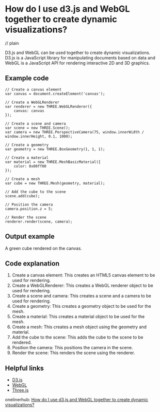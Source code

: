# How do I use d3.js and WebGL together to create dynamic visualizations?
// plain

D3.js and WebGL can be used together to create dynamic visualizations. D3.js is a JavaScript library for manipulating documents based on data and WebGL is a JavaScript API for rendering interactive 2D and 3D graphics.

## Example code

```
// Create a canvas element
var canvas = document.createElement('canvas');

// Create a WebGLRenderer
var renderer = new THREE.WebGLRenderer({
    canvas: canvas
});

// Create a scene and camera
var scene = new THREE.Scene();
var camera = new THREE.PerspectiveCamera(75, window.innerWidth / window.innerHeight, 0.1, 1000);

// Create a geometry
var geometry = new THREE.BoxGeometry(1, 1, 1);

// Create a material
var material = new THREE.MeshBasicMaterial({
    color: 0x00ff00
});

// Create a mesh
var cube = new THREE.Mesh(geometry, material);

// Add the cube to the scene
scene.add(cube);

// Position the camera
camera.position.z = 5;

// Render the scene
renderer.render(scene, camera);
```

## Output example
 A green cube rendered on the canvas.

## Code explanation


1. Create a canvas element: This creates an HTML5 canvas element to be used for rendering.
2. Create a WebGLRenderer: This creates a WebGL renderer object to be used for rendering.
3. Create a scene and camera: This creates a scene and a camera to be used for rendering.
4. Create a geometry: This creates a geometry object to be used for the mesh.
5. Create a material: This creates a material object to be used for the mesh.
6. Create a mesh: This creates a mesh object using the geometry and material.
7. Add the cube to the scene: This adds the cube to the scene to be rendered.
8. Position the camera: This positions the camera in the scene.
9. Render the scene: This renders the scene using the renderer.

## Helpful links

- [D3.js](https://d3js.org/)
- [WebGL](https://www.khronos.org/webgl/)
- [Three.js](https://threejs.org/)

onelinerhub: [How do I use d3.js and WebGL together to create dynamic visualizations?](https://onelinerhub.com/javascript-d3/how-do-i-use-d--js-and-webgl-together-to-create-dynamic-visualizations)
